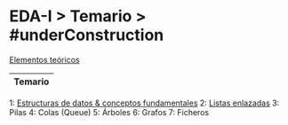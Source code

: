 # EDA-I > Temario > #underConstruction

[Elementos teóricos](001-intro/README.md)

|Temario|
|-|
1: [Estructuras de datos & conceptos fundamentales](001-intro/primitivasMatricesClasesObjetos.md)
2: [Listas enlazadas](002-listas/README.md)
3: Pilas
4: Colas (Queue)
5: Árboles
6: Grafos
7: Ficheros